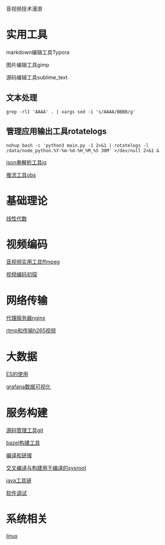 音视频技术漫游

# 实用工具

markdown编辑工具Typora

图片编辑工具gimp

源码编辑工具sublime_text

## 文本处理

```
grep -rlI 'AAAA' . | xargs sed -i 's/AAAA/BBBB/g'
```



## 管理应用输出工具rotatelogs

```shell
nohup bash -c 'python3 main.py -1 2>&1 | rotatelogs -l /data/node_python.%Y-%m-%d-%H_%M_%S 30M' >/dev/null 2>&1 &
```



[json串解析工具jq](/jq)

[推流工具obs](/obs)

# 基础理论

[线性代数](/linearalgebra)

# 视频编码

[音视频实用工具ffmpeg](/ffmpeg)

[视频编码初探](/media)

# 网络传输

[代理服务器nginx](/nginx)

[rtmp和传输h265视频](/rtmpandh265)

# 大数据

[ES的使用](/es)

[grafana数据可视化](/grafana)

# 服务构建

[源码管理工具git](/git)

[bazel构建工具](/bazel)

[编译和链接](compileandlink.md)

[交叉编译与构建用于编译的sysroot](/sysroot)

[java工具链](/java)

[软件调试](/debug)

# 系统相关

[linux](/linux)
